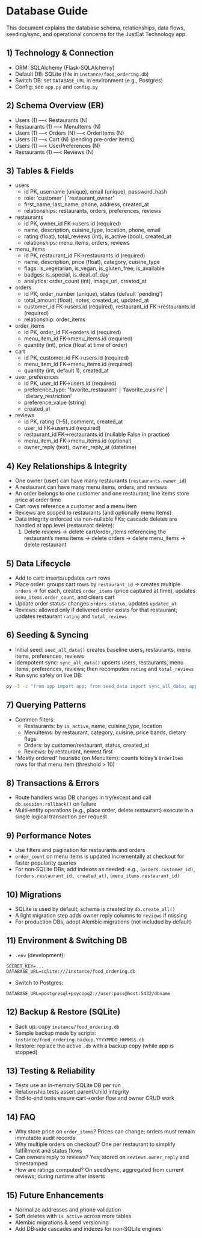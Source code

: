 # Database Guide

This document explains the database schema, relationships, data flows, seeding/sync, and operational concerns for the JustEat Technology app.

## 1) Technology & Connection
- ORM: SQLAlchemy (Flask‑SQLAlchemy)
- Default DB: SQLite (file in `instance/food_ordering.db`)
- Switch DB: set `DATABASE_URL` in environment (e.g., Postgres)
- Config: see `app.py` and `config.py`

## 2) Schema Overview (ER)
- Users (1) —< Restaurants (N)
- Restaurants (1) —< MenuItems (N)
- Users (1) —< Orders (N) —< OrderItems (N)
- Users (1) —< Cart (N) (pending pre‑order items)
- Users (1) —< UserPreferences (N)
- Restaurants (1) —< Reviews (N)

## 3) Tables & Fields
- users
  - id PK, username (unique), email (unique), password_hash
  - role: 'customer' | 'restaurant_owner'
  - first_name, last_name, phone, address, created_at
  - relationships: restaurants, orders, preferences, reviews
- restaurants
  - id PK, owner_id FK→users.id (required)
  - name, description, cuisine_type, location, phone, email
  - rating (float), total_reviews (int), is_active (bool), created_at
  - relationships: menu_items, orders, reviews
- menu_items
  - id PK, restaurant_id FK→restaurants.id (required)
  - name, description, price (float), category, cuisine_type
  - flags: is_vegetarian, is_vegan, is_gluten_free, is_available
  - badges: is_special, is_deal_of_day
  - analytics: order_count (int), image_url, created_at
- orders
  - id PK, order_number (unique), status (default 'pending')
  - total_amount (float), notes, created_at, updated_at
  - customer_id FK→users.id (required), restaurant_id FK→restaurants.id (required)
  - relationship: order_items
- order_items
  - id PK, order_id FK→orders.id (required)
  - menu_item_id FK→menu_items.id (required)
  - quantity (int), price (float at time of order)
- cart
  - id PK, customer_id FK→users.id (required)
  - menu_item_id FK→menu_items.id (required)
  - quantity (int, default 1), created_at
- user_preferences
  - id PK, user_id FK→users.id (required)
  - preference_type: 'favorite_restaurant' | 'favorite_cuisine' | 'dietary_restriction'
  - preference_value (string)
  - created_at
- reviews
  - id PK, rating (1–5), comment, created_at
  - user_id FK→users.id (required)
  - restaurant_id FK→restaurants.id (nullable False in practice)
  - menu_item_id FK→menu_items.id (optional)
  - owner_reply (text), owner_reply_at (datetime)

## 4) Key Relationships & Integrity
- One owner (user) can have many restaurants (`restaurants.owner_id`)
- A restaurant can have many menu items, orders, and reviews
- An order belongs to one customer and one restaurant; line items store price at order time
- Cart rows reference a customer and a menu item
- Reviews are scoped to restaurants (and optionally menu items)
- Data integrity enforced via non‑nullable FKs; cascade deletes are handled at app level (restaurant delete):
  1) Delete reviews → delete cart/order_items referencing the restaurant’s menu items → delete orders → delete menu_items → delete restaurant

## 5) Data Lifecycle
- Add to cart: inserts/updates `cart` rows
- Place order: groups cart rows by `restaurant_id` → creates multiple `orders` → for each, creates `order_items` (price captured at time), updates `menu_items.order_count`, and clears cart
- Update order status: changes `orders.status`, updates `updated_at`
- Reviews: allowed only if delivered order exists for that restaurant; updates restaurant `rating` and `total_reviews`

## 6) Seeding & Syncing
- Initial seed: `seed_all_data()` creates baseline users, restaurants, menu items, preferences, reviews
- Idempotent sync: `sync_all_data()` upserts users, restaurants, menu items, preferences, reviews; then recomputes `rating` and `total_reviews`
- Run sync safely on live DB:
```bash
py -3 -c "from app import app; from seed_data import sync_all_data; app.app_context().push(); sync_all_data()"
```

## 7) Querying Patterns
- Common filters:
  - Restaurants: by `is_active`, name, cuisine_type, location
  - MenuItems: by restaurant, category, cuisine, price bands, dietary flags
  - Orders: by customer/restaurant, status, created_at
  - Reviews: by restaurant, newest first
- “Mostly ordered” heuristic (on MenuItem): counts today’s `OrderItem` rows for that menu item (threshold > 10)

## 8) Transactions & Errors
- Route handlers wrap DB changes in try/except and call `db.session.rollback()` on failure
- Multi‑entity operations (e.g., place order, delete restaurant) execute in a single logical transaction per request

## 9) Performance Notes
- Use filters and pagination for restaurants and orders
- `order_count` on menu items is updated incrementally at checkout for faster popularity queries
- For non‑SQLite DBs, add indexes as needed: e.g., `(orders.customer_id)`, `(orders.restaurant_id, created_at)`, `(menu_items.restaurant_id)`

## 10) Migrations
- SQLite is used by default; schema is created by `db.create_all()`
- A light migration step adds owner reply columns to `reviews` if missing
- For production DBs, adopt Alembic migrations (not included by default)

## 11) Environment & Switching DB
- `.env` (development):
```
SECRET_KEY=...
DATABASE_URL=sqlite:///instance/food_ordering.db
```
- Switch to Postgres:
```
DATABASE_URL=postgresql+psycopg2://user:pass@host:5432/dbname
```

## 12) Backup & Restore (SQLite)
- Back up: copy `instance/food_ordering.db`
- Sample backup made by scripts: `instance/food_ordering.backup.YYYYMMDD_HHMMSS.db`
- Restore: replace the active `.db` with a backup copy (while app is stopped)

## 13) Testing & Reliability
- Tests use an in‑memory SQLite DB per run
- Relationship tests assert parent/child integrity
- End‑to‑end tests ensure cart→order flow and owner CRUD work

## 14) FAQ
- Why store price on `order_items`? Prices can change; orders must remain immutable audit records
- Why multiple orders on checkout? One per restaurant to simplify fulfillment and status flows
- Can owners reply to reviews? Yes; stored on `reviews.owner_reply` and timestamped
- How are ratings computed? On seed/sync, aggregated from current reviews; during runtime after inserts

## 15) Future Enhancements
- Normalize addresses and phone validation
- Soft deletes with `is_active` across more tables
- Alembic migrations & seed versioning
- Add DB‑side cascades and indexes for non‑SQLite engines
